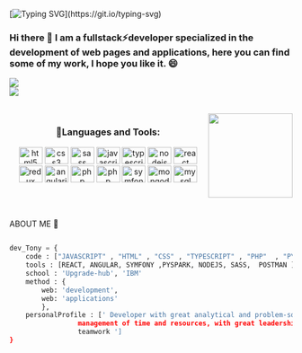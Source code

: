 
[![Typing SVG](https://readme-typing-svg.demolab.com?font=Wallpoet&duration=3000&pause=1000&color=18F742&center=true&vCenter=true&width=435&lines=HI+THERE!++;Welcome+to+my+personal+profile;I+hope+you+enjoy+it!)](https://git.io/typing-svg)

### Hi there 👋 I am a fullstack⚡developer specialized in the development of web pages and applications, here you can find some of my work, I hope you like it. 😄



<!-- <br/>   --> 
![](https://github-readme-stats.vercel.app/api?username=TonyDev92&theme=midnight-purple&hide_border=true&include_all_commits=false&count_private=false)<br/>
![](https://github-readme-stats.vercel.app/api/top-langs/?username=TonyDev92&theme=midnight-purple&hide_border=true&include_all_commits=false&count_private=false&layout=compact)




<br clear="both">

<img align="right" height="150" src="https://media.giphy.com/media/KEYMsj2LcXzfcTP5ii/giphy.gif"  />

###
<h3 align="center">🚀Languages and Tools:</h3>
<div align="center">
  <img src="https://cdn.jsdelivr.net/gh/devicons/devicon/icons/html5/html5-original.svg" height="30" width="42" alt="html5 logo"  />
  <img src="https://cdn.jsdelivr.net/gh/devicons/devicon/icons/css3/css3-original.svg" height="30" width="42" alt="css3 logo"  />
  <img src="https://cdn.jsdelivr.net/gh/devicons/devicon/icons/sass/sass-original.svg" height="30" width="42" alt="sass logo"  />
  <img src="https://cdn.jsdelivr.net/gh/devicons/devicon/icons/javascript/javascript-original.svg" height="30" width="42" alt="javascript logo"  />
  <img src="https://cdn.jsdelivr.net/gh/devicons/devicon/icons/typescript/typescript-original.svg" height="30" width="42" alt="typescript logo"  />
  <img src="https://cdn.jsdelivr.net/gh/devicons/devicon/icons/nodejs/nodejs-original.svg" height="30" width="42" alt="nodejs logo"  />
  <img src="https://cdn.jsdelivr.net/gh/devicons/devicon/icons/react/react-original.svg" height="30" width="42" alt="react logo"  />
  <img src="https://cdn.jsdelivr.net/gh/devicons/devicon/icons/redux/redux-original.svg" height="30" width="42" alt="redux logo"  />
  <img src="https://cdn.jsdelivr.net/gh/devicons/devicon/icons/angularjs/angularjs-original.svg" height="30" width="42" alt="angularjs logo"  />
  <img src="https://www.vectorlogo.zone/logos/python/python-icon.svg" height="30" width="42" alt="php logo"  />
  <img src="https://cdn.jsdelivr.net/gh/devicons/devicon/icons/php/php-original.svg" height="30" width="42" alt="php logo"  />
  <img src="https://www.vectorlogo.zone/logos/symfony/symfony-icon.svg" height="30" width="42" alt="symfony logo"  />
  <img src="https://cdn.jsdelivr.net/gh/devicons/devicon/icons/mongodb/mongodb-original.svg" height="30" width="42" alt="mongodb logo"  />
  <img src="https://cdn.jsdelivr.net/gh/devicons/devicon/icons/mysql/mysql-original.svg" height="30" width="42" alt="mysql logo"  />
</div>

###

<br clear="both">

###

ABOUT ME 🔭
 
```python

dev_Tony = {
    code : ["JAVASCRIPT" , "HTML" , "CSS" , "TYPESCRIPT" , "PHP"  , "PYTHON"] ,
    tools : [REACT, ANGULAR, SYMFONY ,PYSPARK, NODEJS, SASS,  POSTMAN ] ,
    school : 'Upgrade-hub', 'IBM'
    method : {
        web: 'development',
        web: 'applications'
        },
    personalProfile : [' Developer with great analytical and problem-solving capacity, skilled in
                 management of time and resources, with great leadership qualities and
                 teamwork ']
}
